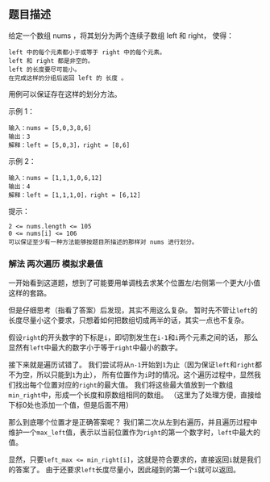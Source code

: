 ## 题目描述

给定一个数组 nums ，将其划分为两个连续子数组 left 和 right， 使得：

```
left 中的每个元素都小于或等于 right 中的每个元素。
left 和 right 都是非空的。
left 的长度要尽可能小。
在完成这样的分组后返回 left 的 长度 。
```

用例可以保证存在这样的划分方法。

示例 1：
```
输入：nums = [5,0,3,8,6]
输出：3
解释：left = [5,0,3]，right = [8,6]
```
示例 2：
```
输入：nums = [1,1,1,0,6,12]
输出：4
解释：left = [1,1,1,0]，right = [6,12]
```

提示：
```
2 <= nums.length <= 105
0 <= nums[i] <= 106
可以保证至少有一种方法能够按题目所描述的那样对 nums 进行划分。
```

### 解法 两次遍历 模拟求最值
一开始看到这道题，想到了可能要用单调栈去求某个位置左/右侧第一个更大/小值这样的套路。

但是仔细思考（指看了答案）后发现，其实不用这么复杂。
暂时先不管让`left`的长度尽量小这个要求，只想着如何把数组切成两半的话，其实一点也不复杂。

假设`right`的开头数字的下标是`i`，即切割发生在`i-1`和`i`两个元素之间的话，
那么显然有`left`中最大的数字小于等于`right`中最小的数字。

接下来就是遍历试错了。
我们尝试将从`n-1`开始到`1`为止（因为保证`left`和`right`都不为空，所以只能到`1`为止），
所有位置作为`i`时的情况。这个遍历过程中，显然我们找出每个位置对应的`right`的最大值。
我们将这些最大值放到一个数组`min_right`中，形成一个长度和原数组相同的数组。
（这里为了处理方便，直接给下标0处也添加一个值，但是后面不用）

那么到底哪个位置才是正确答案呢？
我们第二次从左到右遍历，并且遍历过程中维护一个`max_left`值，表示以当前位置作为`right`的第一个数字时，`left`中最大的值。

显然，只要`left_max <= min_right[i]`，这就是符合要求的，直接返回`i`就是我们的答案了。
由于还要求`left`长度尽量小，因此碰到的第一个`i`就可以返回。

